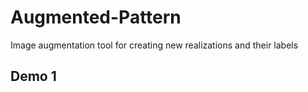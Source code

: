# Augmented-Pattern
Image augmentation tool for creating new realizations and their labels

## Demo 1
